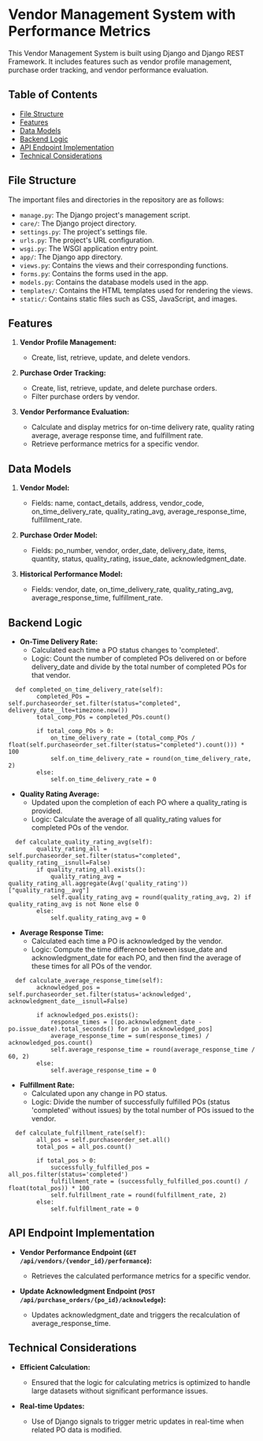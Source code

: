 # Vendor Management System with Performance Metrics

This Vendor Management System is built using Django and Django REST Framework. It includes features such as vendor profile management, purchase order tracking, and vendor performance evaluation.

## Table of Contents

- [File Structure](#file-structure)
- [Features](#features)
- [Data Models](#data-models)
- [Backend Logic](#backend-logic)
- [API Endpoint Implementation](#api-endpoint-implementation)
- [Technical Considerations](#technical-considerations)

## File Structure

The important files and directories in the repository are as follows:

- `manage.py`: The Django project's management script.
- `care/`: The Django project directory.
- `settings.py`: The project's settings file.
- `urls.py`: The project's URL configuration.
- `wsgi.py`: The WSGI application entry point.
- `app/`: The Django app directory.
- `views.py`: Contains the views and their corresponding functions.
- `forms.py`: Contains the forms used in the app.
- `models.py`: Contains the database models used in the app.
- `templates/`: Contains the HTML templates used for rendering the views.
- `static/`: Contains static files such as CSS, JavaScript, and images.

## Features

1. **Vendor Profile Management:**
   - Create, list, retrieve, update, and delete vendors.

2. **Purchase Order Tracking:**
   - Create, list, retrieve, update, and delete purchase orders.
   - Filter purchase orders by vendor.

3. **Vendor Performance Evaluation:**
   - Calculate and display metrics for on-time delivery rate, quality rating average, average response time, and fulfillment rate.
   - Retrieve performance metrics for a specific vendor.

## Data Models

1. **Vendor Model:**
   - Fields: name, contact_details, address, vendor_code, on_time_delivery_rate, quality_rating_avg, average_response_time, fulfillment_rate.

2. **Purchase Order Model:**
   - Fields: po_number, vendor, order_date, delivery_date, items, quantity, status, quality_rating, issue_date, acknowledgment_date.

3. **Historical Performance Model:**
   - Fields: vendor, date, on_time_delivery_rate, quality_rating_avg, average_response_time, fulfillment_rate.

## Backend Logic

- **On-Time Delivery Rate:**
  - Calculated each time a PO status changes to 'completed'.
  - Logic: Count the number of completed POs delivered on or before delivery_date and divide by the total number of completed POs for that vendor.
 
```
  def completed_on_time_delivery_rate(self):
        completed_POs = self.purchaseorder_set.filter(status="completed", delivery_date__lte=timezone.now())
        total_comp_POs = completed_POs.count()

        if total_comp_POs > 0:
            on_time_delivery_rate = (total_comp_POs / float(self.purchaseorder_set.filter(status="completed").count())) * 100
            self.on_time_delivery_rate = round(on_time_delivery_rate, 2)
        else:
            self.on_time_delivery_rate = 0
```

- **Quality Rating Average:**
  - Updated upon the completion of each PO where a quality_rating is provided.
  - Logic: Calculate the average of all quality_rating values for completed POs of the vendor.
 
```
  def calculate_quality_rating_avg(self):
        quality_rating_all = self.purchaseorder_set.filter(status="completed", quality_rating__isnull=False)
        if quality_rating_all.exists():
            quality_rating_avg = quality_rating_all.aggregate(Avg('quality_rating'))["quality_rating__avg"]
            self.quality_rating_avg = round(quality_rating_avg, 2) if quality_rating_avg is not None else 0
        else:
            self.quality_rating_avg = 0
```

- **Average Response Time:**
  - Calculated each time a PO is acknowledged by the vendor.
  - Logic: Compute the time difference between issue_date and acknowledgment_date for each PO, and then find the average of these times for all POs of the vendor.
 
```
  def calculate_average_response_time(self):
        acknowledged_pos = self.purchaseorder_set.filter(status='acknowledged', acknowledgment_date__isnull=False)

        if acknowledged_pos.exists():
            response_times = [(po.acknowledgment_date - po.issue_date).total_seconds() for po in acknowledged_pos]
            average_response_time = sum(response_times) / acknowledged_pos.count()
            self.average_response_time = round(average_response_time / 60, 2)  
        else:
            self.average_response_time = 0
```

- **Fulfillment Rate:**
  - Calculated upon any change in PO status.
  - Logic: Divide the number of successfully fulfilled POs (status 'completed' without issues) by the total number of POs issued to the vendor.
 
```
  def calculate_fulfillment_rate(self):
        all_pos = self.purchaseorder_set.all()
        total_pos = all_pos.count()

        if total_pos > 0:
            successfully_fulfilled_pos = all_pos.filter(status='completed')
            fulfillment_rate = (successfully_fulfilled_pos.count() / float(total_pos)) * 100
            self.fulfillment_rate = round(fulfillment_rate, 2)
        else:
            self.fulfillment_rate = 0
```

## API Endpoint Implementation

- **Vendor Performance Endpoint (`GET /api/vendors/{vendor_id}/performance`):**
  - Retrieves the calculated performance metrics for a specific vendor.

- **Update Acknowledgment Endpoint (`POST /api/purchase_orders/{po_id}/acknowledge`):**
  - Updates acknowledgment_date and triggers the recalculation of average_response_time.

## Technical Considerations

- **Efficient Calculation:**
  - Ensured that the logic for calculating metrics is optimized to handle large datasets without significant performance issues.

- **Real-time Updates:**
  - Use of Django signals to trigger metric updates in real-time when related PO data is modified.


